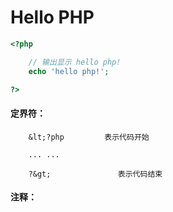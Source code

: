# Hello PHP

```php
<?php

    // 输出显示 hello php!
    echo 'hello php!';

?>
```

#### 

#### 定界符：

        &lt;?php         表示代码开始

        ... ...

        ?&gt;               表示代码结束





#### 注释：

     

